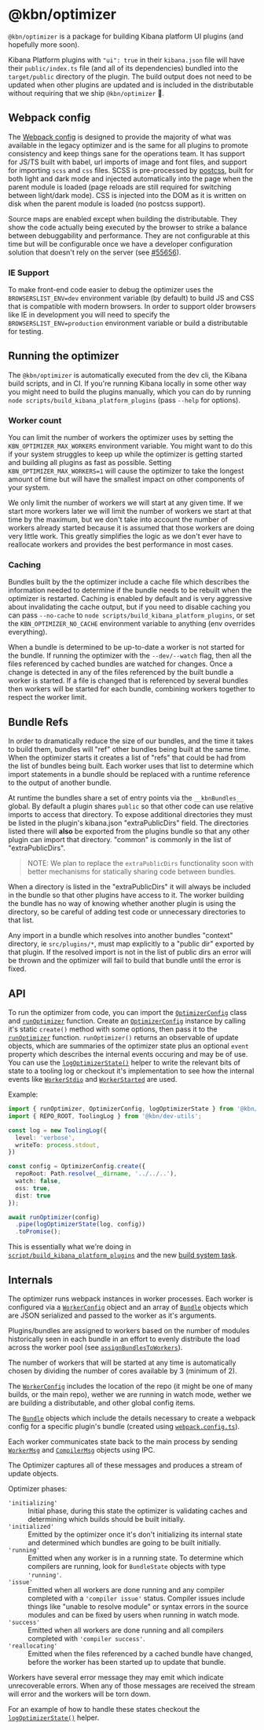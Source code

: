# @kbn/optimizer

`@kbn/optimizer` is a package for building Kibana platform UI plugins (and hopefully more soon).

Kibana Platform plugins with `"ui": true` in their `kibana.json` file will have their `public/index.ts` file (and all of its dependencies) bundled into the `target/public` directory of the plugin. The build output does not need to be updated when other plugins are updated and is included in the distributable without requiring that we ship `@kbn/optimizer` 🎉.

## Webpack config

The [Webpack config][WebpackConfig] is designed to provide the majority of what was available in the legacy optimizer and is the same for all plugins to promote consistency and keep things sane for the operations team. It has support for JS/TS built with babel, url imports of image and font files, and support for importing `scss` and `css` files. SCSS is pre-processed by [postcss][PostCss], built for both light and dark mode and injected automatically into the page when the parent module is loaded (page reloads are still required for switching between light/dark mode). CSS is injected into the DOM as it is written on disk when the parent module is loaded (no postcss support).

Source maps are enabled except when building the distributable. They show the code actually being executed by the browser to strike a balance between debuggability and performance. They are not configurable at this time but will be configurable once we have a developer configuration solution that doesn't rely on the server (see [#55656](https://github.com/elastic/kibana/issues/55656)).

### IE Support

To make front-end code easier to debug the optimizer uses the `BROWSERSLIST_ENV=dev` environment variable (by default) to build JS and CSS that is compatible with modern browsers. In order to support older browsers like IE in development you will need to specify the `BROWSERSLIST_ENV=production` environment variable or build a distributable for testing.

## Running the optimizer

The `@kbn/optimizer` is automatically executed from the dev cli, the Kibana build scripts, and in CI. If you're running Kibana locally in some other way you might need to build the plugins manually, which you can do by running `node scripts/build_kibana_platform_plugins` (pass `--help` for options).

### Worker count

You can limit the number of workers the optimizer uses by setting the `KBN_OPTIMIZER_MAX_WORKERS` environment variable. You might want to do this if your system struggles to keep up while the optimizer is getting started and building all plugins as fast as possible. Setting `KBN_OPTIMIZER_MAX_WORKERS=1` will cause the optimizer to take the longest amount of time but will have the smallest impact on other components of your system.

We only limit the number of workers we will start at any given time. If we start more workers later we will limit the number of workers we start at that time by the maximum, but we don't take into account the number of workers already started because it is assumed that those workers are doing very little work. This greatly simplifies the logic as we don't ever have to reallocate workers and provides the best performance in most cases.

### Caching

Bundles built by the the optimizer include a cache file which describes the information needed to determine if the bundle needs to be rebuilt when the optimizer is restarted. Caching is enabled by default and is very aggressive about invalidating the cache output, but if you need to disable caching you can pass `--no-cache` to `node scripts/build_kibana_platform_plugins`, or set the `KBN_OPTIMIZER_NO_CACHE` environment variable to anything (env overrides everything).

When a bundle is determined to be up-to-date a worker is not started for the bundle. If running the optimizer with the `--dev/--watch` flag, then all the files referenced by cached bundles are watched for changes. Once a change is detected in any of the files referenced by the built bundle a worker is started. If a file is changed that is referenced by several bundles then workers will be started for each bundle, combining workers together to respect the worker limit.

## Bundle Refs

In order to dramatically reduce the size of our bundles, and the time it takes to build them, bundles will "ref" other bundles being built at the same time. When the optimizer starts it creates a list of "refs" that could be had from the list of bundles being built. Each worker uses that list to determine which import statements in a bundle should be replaced with a runtime reference to the output of another bundle.

At runtime the bundles share a set of entry points via the `__kbnBundles__` global. By default a plugin shares `public` so that other code can use relative imports to access that directory. To expose additional directories they must be listed in the plugin's kibana.json "extraPublicDirs" field. The directories listed there will **also** be exported from the plugins bundle so that any other plugin can import that directory. "common" is commonly in the list of "extraPublicDirs".

> NOTE: We plan to replace the `extraPublicDirs` functionality soon with better mechanisms for statically sharing code between bundles.

When a directory is listed in the "extraPublicDirs" it will always be included in the bundle so that other plugins have access to it. The worker building the bundle has no way of knowing whether another plugin is using the directory, so be careful of adding test code or unnecessary directories to that list.

Any import in a bundle which resolves into another bundles "context" directory, ie `src/plugins/*`, must map explicitly to a "public dir" exported by that plugin. If the resolved import is not in the list of public dirs an error will be thrown and the optimizer will fail to build that bundle until the error is fixed.

## API

To run the optimizer from code, you can import the [`OptimizerConfig`][OptimizerConfig] class and [`runOptimizer`][Optimizer] function. Create an [`OptimizerConfig`][OptimizerConfig] instance by calling it's static `create()` method with some options, then pass it to the [`runOptimizer`][Optimizer] function. `runOptimizer()` returns an observable of update objects, which are summaries of the optimizer state plus an optional `event` property which describes the internal events occuring and may be of use. You can use the [`logOptimizerState()`][LogOptimizerState] helper to write the relevant bits of state to a tooling log or checkout it's implementation to see how the internal events like [`WorkerStdio`][ObserveWorker] and [`WorkerStarted`][ObserveWorker] are used.

Example:
```ts
import { runOptimizer, OptimizerConfig, logOptimizerState } from '@kbn/optimizer';
import { REPO_ROOT, ToolingLog } from '@kbn/dev-utils';

const log = new ToolingLog({
  level: 'verbose',
  writeTo: process.stdout,
})

const config = OptimizerConfig.create({
  repoRoot: Path.resolve(__dirname, '../../..'),
  watch: false,
  oss: true,
  dist: true
});

await runOptimizer(config)
  .pipe(logOptimizerState(log, config))
  .toPromise();
```

This is essentially what we're doing in [`script/build_kibana_platform_plugins`][Cli] and the new [build system task][BuildTask].

## Internals

The optimizer runs webpack instances in worker processes. Each worker is configured via a [`WorkerConfig`][WorkerConfig] object and an array of [`Bundle`][Bundle] objects which are JSON serialized and passed to the worker as it's arguments.

Plugins/bundles are assigned to workers based on the number of modules historically seen in each bundle in an effort to evenly distribute the load across the worker pool (see [`assignBundlesToWorkers`][AssignBundlesToWorkers]).

The number of workers that will be started at any time is automatically chosen by dividing the number of cores available by 3 (minimum of 2).

The [`WorkerConfig`][WorkerConfig] includes the location of the repo (it might be one of many builds, or the main repo), wether we are running in watch mode, wether we are building a distributable, and other global config items.

The [`Bundle`][Bundle] objects which include the details necessary to create a webpack config for a specific plugin's bundle (created using [`webpack.config.ts`][WebpackConfig]).

Each worker communicates state back to the main process by sending [`WorkerMsg`][WorkerMsg] and [`CompilerMsg`][CompilerMsg] objects using IPC.

The Optimizer captures all of these messages and produces a stream of update objects.

Optimizer phases:
<dl>
  <dt><code>'initializing'</code></dt>
  <dd>Initial phase, during this state the optimizer is validating caches and determining which builds should be built initially.</dd>
  <dt><code>'initialized'</code></dt>
  <dd>Emitted by the optimizer once it's don't initializing its internal state and determined which bundles are going to be built initially.</dd>
  <dt><code>'running'</code></dt>
  <dd>Emitted when any worker is in a running state. To determine which compilers are running, look for <code>BundleState</code> objects with type <code>'running'</code>.</dd>
  <dt><code>'issue'</code></dt>
  <dd>Emitted when all workers are done running and any compiler completed with a <code>'compiler issue'</code> status. Compiler issues include things like "unable to resolve module" or syntax errors in the source modules and can be fixed by users when running in watch mode.</dd>
  <dt><code>'success'</code></dt>
  <dd>Emitted when all workers are done running and all compilers completed with <code>'compiler success'</code>.</dd>
  <dt><code>'reallocating'</code></dt>
  <dd>Emitted when the files referenced by a cached bundle have changed, before the worker has been started up to update that bundle.</dd>
</dl>

Workers have several error message they may emit which indicate unrecoverable errors. When any of those messages are received the stream will error and the workers will be torn down.

For an example of how to handle these states checkout the [`logOptimizerState()`][LogOptimizerState] helper.

[PostCss]: https://postcss.org/
[Cli]: src/cli.ts
[Optimizer]: src/optimizer.ts
[ObserveWorker]: src/observe_worker.ts
[CompilerMsg]: src/common/compiler_messages.ts
[WorkerMsg]: src/common/worker_messages.ts
[Bundle]: src/common/bundle.ts
[WebpackConfig]: src/worker/webpack.config.ts
[BundleDefinition]: src/common/bundle_definition.ts
[WorkerConfig]: src/common/worker_config.ts
[OptimizerConfig]: src/optimizer_config.ts
[LogOptimizerState]: src/log_optimizer_state.ts
[AssignBundlesToWorkers]: src/assign_bundles_to_workers.ts
[BuildTask]: ../../src/dev/build/tasks/build_kibana_platform_plugins.js